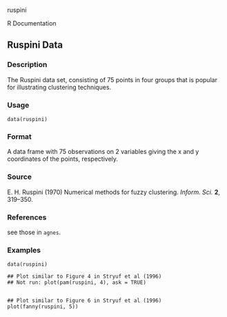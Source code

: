 ruspini

R Documentation

## Ruspini Data

### Description

The Ruspini data set, consisting of 75 points in four groups that is popular
for illustrating clustering techniques.

### Usage

    data(ruspini)

### Format

A data frame with 75 observations on 2 variables giving the x and y
coordinates of the points, respectively.

### Source

E. H. Ruspini (1970) Numerical methods for fuzzy clustering. _Inform. Sci._
**2**, 319–350.

### References

see those in `agnes`.

### Examples

    
    data(ruspini)
    
    ## Plot similar to Figure 4 in Stryuf et al (1996)
    ## Not run: plot(pam(ruspini, 4), ask = TRUE)
    
    
    ## Plot similar to Figure 6 in Stryuf et al (1996)
    plot(fanny(ruspini, 5))

